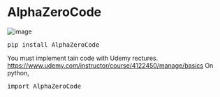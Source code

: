 # AlphaZeroCode

![image](https://github.com/Michi-123/AlphaZeroCode/assets/26673104/3b773129-74d2-4e11-bcab-d39f17c10980)


<pre>
pip install AlphaZeroCode
</pre>
You must implement tain code with Udemy rectures.
https://www.udemy.com/instructor/course/4122450/manage/basics
On python,
<pre>
import AlphaZeroCode
</pre>
